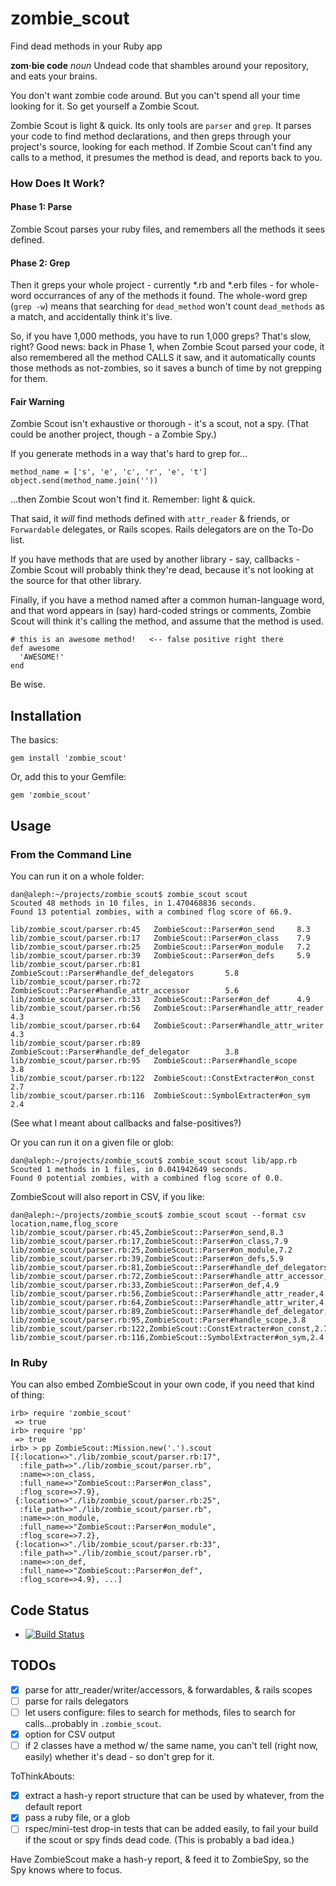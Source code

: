 zombie_scout
=============

Find dead methods in your Ruby app

**zom·bie code** *noun* Undead code that shambles around your repository, and
eats your brains.

You don't want zombie code around. But you can't spend all your time looking
for it. So get yourself a Zombie Scout.

Zombie Scout is light & quick. Its only tools are `parser` and `grep`.  It
parses your code to find method declarations, and then greps through your
project's source, looking for each method.  If Zombie Scout can't find any
calls to a method, it presumes the method is dead, and reports back to you.

### How Does It Work?

#### Phase 1: Parse

Zombie Scout parses your ruby files, and remembers all the methods it sees
defined.

#### Phase 2: Grep

Then it greps your whole project - currently *.rb and *.erb files - for
whole-word occurrances of any of the methods it found. The whole-word grep
(`grep -w`) means that searching for `dead_method` won't count `dead_methods`
as a match, and accidentally think it's live.

So, if you have 1,000 methods, you have to run 1,000 greps? That's slow, right?
Good news: back in Phase 1, when Zombie Scout parsed your code, it also
remembered all the method CALLS it saw, and it automatically counts those
methods as not-zombies, so it saves a bunch of time by not grepping for them.

#### Fair Warning

Zombie Scout isn't exhaustive or thorough - it's a scout, not a spy. (That
could be another project, though - a Zombie Spy.)

If you generate methods in a way that's hard to grep for...

    method_name = ['s', 'e', 'c', 'r', 'e', 't']
    object.send(method_name.join(''))

...then Zombie Scout won't find it. Remember: light & quick.

That said, it *will* find methods defined with `attr_reader` & friends, or
`Forwardable` delegates, or Rails scopes.  Rails delegators are on the To-Do
list.

If you have methods that are used by another library - say, callbacks - Zombie
Scout will probably think they're dead, because it's not looking at the source
for that other library.

Finally, if you have a method named after a common human-language word, and
that word appears in (say) hard-coded strings or comments, Zombie Scout will
think it's calling the method, and assume that the method is used.

    # this is an awesome method!   <-- false positive right there
    def awesome
      'AWESOME!'
    end

Be wise.

## Installation

The basics:

    gem install 'zombie_scout'

Or, add this to your Gemfile:

    gem 'zombie_scout'

## Usage

### From the Command Line

You can run it on a whole folder:

    dan@aleph:~/projects/zombie_scout$ zombie_scout scout
    Scouted 48 methods in 10 files, in 1.470468836 seconds.
    Found 13 potential zombies, with a combined flog score of 66.9.

    lib/zombie_scout/parser.rb:45   ZombieScout::Parser#on_send     8.3
    lib/zombie_scout/parser.rb:17   ZombieScout::Parser#on_class    7.9
    lib/zombie_scout/parser.rb:25   ZombieScout::Parser#on_module   7.2
    lib/zombie_scout/parser.rb:39   ZombieScout::Parser#on_defs     5.9
    lib/zombie_scout/parser.rb:81   ZombieScout::Parser#handle_def_delegators       5.8
    lib/zombie_scout/parser.rb:72   ZombieScout::Parser#handle_attr_accessor        5.6
    lib/zombie_scout/parser.rb:33   ZombieScout::Parser#on_def      4.9
    lib/zombie_scout/parser.rb:56   ZombieScout::Parser#handle_attr_reader  4.3
    lib/zombie_scout/parser.rb:64   ZombieScout::Parser#handle_attr_writer  4.3
    lib/zombie_scout/parser.rb:89   ZombieScout::Parser#handle_def_delegator        3.8
    lib/zombie_scout/parser.rb:95   ZombieScout::Parser#handle_scope        3.8
    lib/zombie_scout/parser.rb:122  ZombieScout::ConstExtracter#on_const    2.7
    lib/zombie_scout/parser.rb:116  ZombieScout::SymbolExtracter#on_sym     2.4

(See what I meant about callbacks and false-positives?)

Or you can run it on a given file or glob:

    dan@aleph:~/projects/zombie_scout$ zombie_scout scout lib/app.rb
    Scouted 1 methods in 1 files, in 0.041942649 seconds.
    Found 0 potential zombies, with a combined flog score of 0.0.

ZombieScout will also report in CSV, if you like:

    dan@aleph:~/projects/zombie_scout$ zombie_scout scout --format csv
    location,name,flog_score
    lib/zombie_scout/parser.rb:45,ZombieScout::Parser#on_send,8.3
    lib/zombie_scout/parser.rb:17,ZombieScout::Parser#on_class,7.9
    lib/zombie_scout/parser.rb:25,ZombieScout::Parser#on_module,7.2
    lib/zombie_scout/parser.rb:39,ZombieScout::Parser#on_defs,5.9
    lib/zombie_scout/parser.rb:81,ZombieScout::Parser#handle_def_delegators,5.8
    lib/zombie_scout/parser.rb:72,ZombieScout::Parser#handle_attr_accessor,5.6
    lib/zombie_scout/parser.rb:33,ZombieScout::Parser#on_def,4.9
    lib/zombie_scout/parser.rb:56,ZombieScout::Parser#handle_attr_reader,4.3
    lib/zombie_scout/parser.rb:64,ZombieScout::Parser#handle_attr_writer,4.3
    lib/zombie_scout/parser.rb:89,ZombieScout::Parser#handle_def_delegator,3.8
    lib/zombie_scout/parser.rb:95,ZombieScout::Parser#handle_scope,3.8
    lib/zombie_scout/parser.rb:122,ZombieScout::ConstExtracter#on_const,2.7
    lib/zombie_scout/parser.rb:116,ZombieScout::SymbolExtracter#on_sym,2.4

### In Ruby

You can also embed ZombieScout in your own code, if you need that kind of
thing:

    irb> require 'zombie_scout'
     => true
    irb> require 'pp'
     => true
    irb> > pp ZombieScout::Mission.new('.').scout
    [{:location=>"./lib/zombie_scout/parser.rb:17",
      :file_path=>"./lib/zombie_scout/parser.rb",
      :name=>:on_class,
      :full_name=>"ZombieScout::Parser#on_class",
      :flog_score=>7.9},
     {:location=>"./lib/zombie_scout/parser.rb:25",
      :file_path=>"./lib/zombie_scout/parser.rb",
      :name=>:on_module,
      :full_name=>"ZombieScout::Parser#on_module",
      :flog_score=>7.2},
     {:location=>"./lib/zombie_scout/parser.rb:33",
      :file_path=>"./lib/zombie_scout/parser.rb",
      :name=>:on_def,
      :full_name=>"ZombieScout::Parser#on_def",
      :flog_score=>4.9}, ...]

## Code Status

* [![Build Status](https://travis-ci.org/danbernier/zombie_scout.png?branch=master)](https://travis-ci.org/danbernier/zombie_scout)

## TODOs

* [x] parse for attr_reader/writer/accessors, & forwardables, & rails scopes
* [ ] parse for rails delegators
* [ ] let users configure: files to search for methods, files to search for calls...probably in `.zombie_scout`.
* [x] option for CSV output
* [ ] if 2 classes have a method w/ the same name, you can't tell (right now, easily) whether it's dead - so don't grep for it.

ToThinkAbouts:
* [x] extract a hash-y report structure that can be used by whatever, from the default report
* [x] pass a ruby file, or a glob
* [ ] rspec/mini-test drop-in tests that can be added easily, to fail your
  build if the scout or spy finds dead code. (This is probably a bad idea.)

Have ZombieScout make a hash-y report, & feed it to ZombieSpy, so the Spy knows where to focus.

